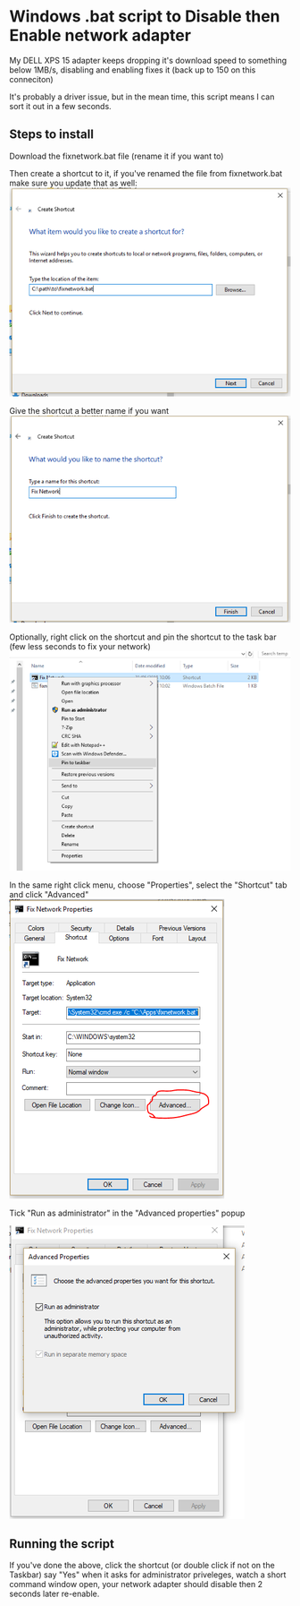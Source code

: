 # Windows .bat script to Disable then Enable network adapter

My DELL XPS 15 adapter keeps dropping it's download speed to something below 1MB/s, disabling and enabling fixes it (back up to 150 on this conneciton)

It's probably a driver issue, but in the mean time, this script means I can sort it out in a few seconds.

## Steps to install

Download the fixnetwork.bat file (rename it if you want to)

Then create a shortcut to it, if you've renamed the file from fixnetwork.bat make sure you update that as well:
![Create Shortcut](https://raw.githubusercontent.com/Willshaw/windows-disable-enable-adapter/master/create-shortcut.PNG)

Give the shortcut a better name if you want
![Name Shortcut](https://raw.githubusercontent.com/Willshaw/windows-disable-enable-adapter/master/name-shortcut.PNG)

Optionally, right click on the shortcut and pin the shortcut to the task bar (few less seconds to fix your network)
![Pin to taskbar](https://raw.githubusercontent.com/Willshaw/windows-disable-enable-adapter/master/pin-shortcut.PNG)

In the same right click menu, choose "Properties", select the "Shortcut" tab and click "Advanced"
![Proprties popup Shortuct tab Advanced button](https://raw.githubusercontent.com/Willshaw/windows-disable-enable-adapter/master/advanced-shortcut-properties.PNG)

Tick "Run as administrator" in the "Advanced properties" popup

![Run as administrator](https://raw.githubusercontent.com/Willshaw/windows-disable-enable-adapter/master/run-as-admin.PNG)

## Running the script

If you've done the above, click the shortcut (or double click if not on the Taskbar) say "Yes" when it asks for administrator priveleges, watch a short command window open, your network adapter should disable then 2 seconds later re-enable.
